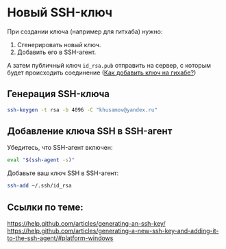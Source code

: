 Новый SSH-ключ
==============

При создании ключа (например для гитхаба) нужно:

1. Cгенерировать новый ключ.
2. Добавить его в SSH-агент.

А затем публичный ключ `id_rsa.pub` отправить на сервер, с которым будет происходить соединение ([Как добавить ключ на гихабе?](https://help.github.com/articles/adding-a-new-ssh-key-to-your-github-account/#platform-linux))

Генерация SSH-ключа
--------

```bash
ssh-keygen -t rsa -b 4096 -C "khusamov@yandex.ru"
```

Добавление ключа SSH в SSH-агент
----------

Убедитесь, что SSH-агент включен:

```bash
eval "$(ssh-agent -s)"
```
Добавьте ваш ключ SSH в SSH-агент:

```bash
ssh-add ~/.ssh/id_rsa
```


Ссылки по теме:  
-----------
https://help.github.com/articles/generating-an-ssh-key/  
https://help.github.com/articles/generating-a-new-ssh-key-and-adding-it-to-the-ssh-agent/#platform-windows
